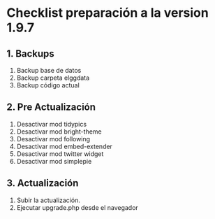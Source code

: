 # Checklist preparación a la version 1.9.7

## 1. Backups
  1. Backup base de datos
  2. Backup carpeta elggdata
  3. Backup código actual

## 2. Pre Actualización
  1. Desactivar mod tidypics
  2. Desactivar mod bright-theme
  3. Desactivar mod following
  4. Desactivar mod embed-extender
  5. Desactivar mod twitter widget
  6. Desactivar mod simplepie

## 3. Actualización
  1. Subir la actualización.
  2. Ejecutar upgrade.php desde el navegador
